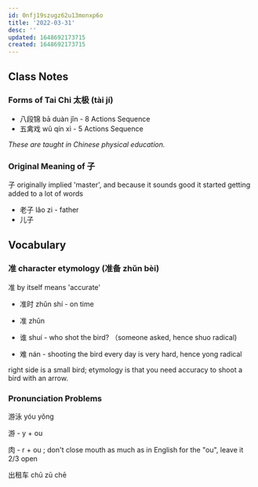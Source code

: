 ```yaml
---
id: 0nfj19szugz62u13monxp6o
title: '2022-03-31'
desc: ''
updated: 1648692173715
created: 1648692173715
---
```


## Class Notes

### Forms of Tai Chi 太极 (tài jí)
- 八段锦 bā duàn jǐn - 8 Actions Sequence
- 五禽戏 wǔ qín xì - 5 Actions Sequence

_These are taught in Chinese physical education._

### Original Meaning of 子

子 originally implied 'master', and because it sounds good it started getting added to a lot of words

- 老子 lǎo zi - father
- 儿子

## Vocabulary

### 准 character etymology (准备 zhǔn bèi)

准 by itself means 'accurate'
- 准时 zhǔn shí - on time

- 准 zhǔn 
- 谁 shuí - who shot the bird? （someone asked, hence shuo radical)
- 难 nán -  shooting the bird every day is very hard, hence yong radical

 right side is a small bird; etymology is that you need accuracy to shoot a bird with an arrow.

### Pronunciation Problems

游泳 yóu yǒng

游 - y + ou 

肉 - r + ou ; don't close mouth as much as in English for the "ou", leave it 2/3 open

出租车 chū zū chē